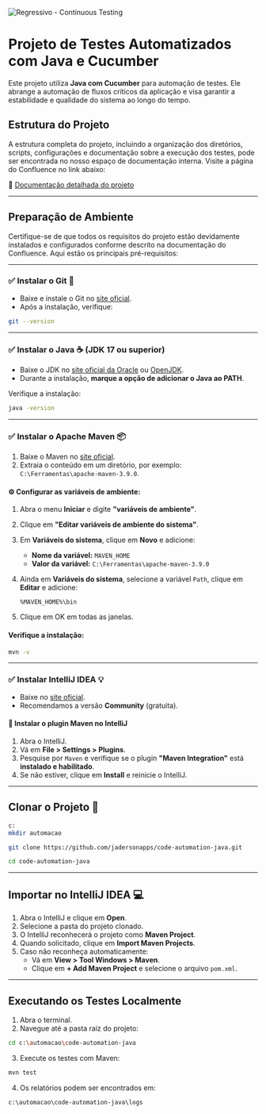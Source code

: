 ![Regressivo - Continuous Testing](https://github.com/jadersonapps/code-automation-java/actions/workflows/QaOps.yml/badge.svg?branch=main)

# Projeto de Testes Automatizados com Java e Cucumber

Este projeto utiliza **Java com Cucumber** para automação de testes. Ele abrange a automação de fluxos críticos da aplicação e visa garantir a estabilidade e qualidade do sistema ao longo do tempo.

## Estrutura do Projeto

A estrutura completa do projeto, incluindo a organização dos diretórios, scripts, configurações e documentação sobre a execução dos testes, pode ser encontrada no nosso espaço de documentação interna. Visite a página do Confluence no link abaixo:

🔗 [Documentação detalhada do projeto](https://)


---

## Preparação de Ambiente

Certifique-se de que todos os requisitos do projeto estão devidamente instalados e configurados conforme descrito na documentação do Confluence. Aqui estão os principais pré-requisitos:

---

### ✅ Instalar o Git 🐙

- Baixe e instale o Git no [site oficial](https://git-scm.com/download/win).
- Após a instalação, verifique:

```bash
git --version
```

---

### ✅ Instalar o Java ☕ (JDK 17 ou superior)

- Baixe o JDK no [site oficial da Oracle](https://www.oracle.com/java/technologies/javase-downloads.html) ou [OpenJDK](https://jdk.java.net/).
- Durante a instalação, **marque a opção de adicionar o Java ao PATH**.

Verifique a instalação:

```bash
java -version
```

---

### ✅ Instalar o Apache Maven 📦

1. Baixe o Maven no [site oficial](https://maven.apache.org/download.cgi).
2. Extraia o conteúdo em um diretório, por exemplo: `C:\Ferramentas\apache-maven-3.9.0`.

#### ⚙️ Configurar as variáveis de ambiente:

1. Abra o menu **Iniciar** e digite **"variáveis de ambiente"**.
2. Clique em **"Editar variáveis de ambiente do sistema"**.
3. Em **Variáveis do sistema**, clique em **Novo** e adicione:

    - **Nome da variável:** `MAVEN_HOME`
    - **Valor da variável:** `C:\Ferramentas\apache-maven-3.9.0`

4. Ainda em **Variáveis do sistema**, selecione a variável `Path`, clique em **Editar** e adicione:

   ```
   %MAVEN_HOME%\bin
   ```

5. Clique em OK em todas as janelas.

#### Verifique a instalação:

```bash
mvn -v
```

---

### ✅ Instalar IntelliJ IDEA 💡

- Baixe no [site oficial](https://www.jetbrains.com/idea/download/).
- Recomendamos a versão **Community** (gratuita).

#### 🔌 Instalar o plugin Maven no IntelliJ

1. Abra o IntelliJ.
2. Vá em **File > Settings > Plugins**.
3. Pesquise por `Maven` e verifique se o plugin **"Maven Integration"** está **instalado e habilitado**.
4. Se não estiver, clique em **Install** e reinicie o IntelliJ.

---

## Clonar o Projeto 🧬

```bash
c:
mkdir automacao

git clone https://github.com/jadersonapps/code-automation-java.git

cd code-automation-java
```

---

## Importar no IntelliJ IDEA 💻

1. Abra o IntelliJ e clique em **Open**.
2. Selecione a pasta do projeto clonado.
3. O IntelliJ reconhecerá o projeto como **Maven Project**.
4. Quando solicitado, clique em **Import Maven Projects**.
5. Caso não reconheça automaticamente:
    - Vá em **View > Tool Windows > Maven**.
    - Clique em **+ Add Maven Project** e selecione o arquivo `pom.xml`.

---

## Executando os Testes Localmente

1. Abra o terminal.
2. Navegue até a pasta raiz do projeto:

```bash
cd c:\automacao\code-automation-java
```

3. Execute os testes com Maven:

```bash
mvn test
```

4. Os relatórios podem ser encontrados em:

```
c:\automacao\code-automation-java\logs
```